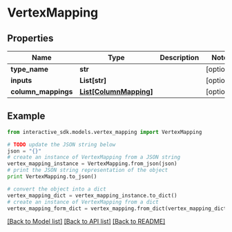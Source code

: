 # VertexMapping


## Properties

Name | Type | Description | Notes
------------ | ------------- | ------------- | -------------
**type_name** | **str** |  | [optional] 
**inputs** | **List[str]** |  | [optional] 
**column_mappings** | [**List[ColumnMapping]**](ColumnMapping.md) |  | [optional] 

## Example

```python
from interactive_sdk.models.vertex_mapping import VertexMapping

# TODO update the JSON string below
json = "{}"
# create an instance of VertexMapping from a JSON string
vertex_mapping_instance = VertexMapping.from_json(json)
# print the JSON string representation of the object
print VertexMapping.to_json()

# convert the object into a dict
vertex_mapping_dict = vertex_mapping_instance.to_dict()
# create an instance of VertexMapping from a dict
vertex_mapping_form_dict = vertex_mapping.from_dict(vertex_mapping_dict)
```
[[Back to Model list]](../README.md#documentation-for-models) [[Back to API list]](../README.md#documentation-for-api-endpoints) [[Back to README]](../README.md)



